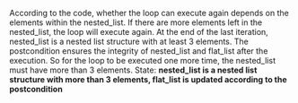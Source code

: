 According to the code, whether the loop can execute again depends on the elements within the nested_list. If there are more elements left in the nested_list, the loop will execute again. At the end of the last iteration, nested_list is a nested list structure with at least 3 elements. The postcondition ensures the integrity of nested_list and flat_list after the execution. So for the loop to be executed one more time, the nested_list must have more than 3 elements.
State: **nested_list is a nested list structure with more than 3 elements, flat_list is updated according to the postcondition**